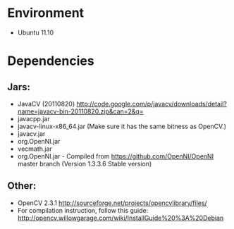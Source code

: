 # Environment
* Ubuntu 11.10

# Dependencies

## Jars:
* JavaCV (20110820) http://code.google.com/p/javacv/downloads/detail?name=javacv-bin-20110820.zip&can=2&q=
 * javacpp.jar  
 * javacv-linux-x86_64.jar (Make sure it has the same bitness as OpenCV.)
 * javacv.jar
* org.OpenNI.jar
* vecmath.jar
* org.OpenNI.jar - Compiled from https://github.com/OpenNI/OpenNI master branch 
			(Version 1.3.3.6 Stable version)

## Other:
* OpenCV 2.3.1 http://sourceforge.net/projects/opencvlibrary/files/
 * For compilation instruction, follow this guide: http://opencv.willowgarage.com/wiki/InstallGuide%20%3A%20Debian
